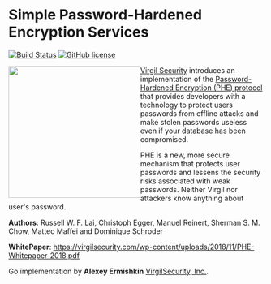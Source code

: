 # Simple Password-Hardened Encryption Services

[![Build Status](https://travis-ci.com/VirgilSecurity/virgil-phe-go.png?branch=master)](https://travis-ci.com/VirgilSecurity/virgil-phe-go)
[![GitHub license](https://img.shields.io/badge/license-BSD%203--Clause-blue.svg)](https://github.com/VirgilSecurity/virgil/blob/master/LICENSE)


<a href="https://passw0rd.io/"><img width="260px" src="https://cdn.virgilsecurity.com/assets/images/github/logos/passw0rd.png" align="left" hspace="0" vspace="0"></a>[Virgil Security](https://virgilsecurity.com) introduces an implementation of the [Password-Hardened Encryption (PHE) protocol](https://virgilsecurity.com/wp-content/uploads/2018/11/PHE-Whitepaper-2018.pdf) that provides developers with a technology to protect users passwords from offline attacks and make stolen passwords useless even if your database has been compromised.


PHE is a new, more secure mechanism that protects user passwords and lessens the security risks associated with weak passwords. Neither Virgil nor attackers know anything about user's password.


**Authors**: Russell W. F. Lai, Christoph Egger, Manuel Reinert, Sherman S. M. Chow, Matteo Maffei and Dominique Schroder

**WhitePaper**: https://virgilsecurity.com/wp-content/uploads/2018/11/PHE-Whitepaper-2018.pdf

Go implementation by **Alexey Ermishkin** [VirgilSecurity, Inc.](https://virgilsecurity.com).


